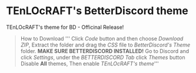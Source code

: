 # TEnLOcRAFT's BetterDiscord theme
TEnLOcRAFT's theme for BD - Officinal Release!

> How to Download
''' Click *Code* button and then choose *Download ZIP*,
    Extract the folder and drag the *CSS* file to *BetterDiscord's Theme* folder.
    __MAKE SURE BETTERDISCORD INSTALLED!__
    Go to Discord and click *Settings*, under the *BETTERDISCORD Tab* click *Themes* button
    Disable __All__ themes, Then enable *TEnLOcRAFT's theme*'''
